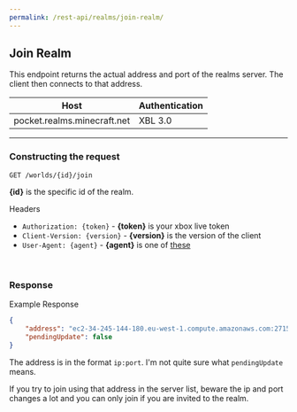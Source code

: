 ```yaml
---
permalink: /rest-api/realms/join-realm/
---
```

## Join Realm
This endpoint returns the actual address and port of the realms server. The client then connects to that address.

| Host                        | Authentication |
| --------------------------- | -------------- |
| pocket.realms.minecraft.net | XBL 3.0        |

---

### Constructing the request
```
GET /worlds/{id}/join
```

**{id}** is the specific id of the realm.

Headers  
* `Authorization: {token}`    - **{token}** is your xbox live token  
* `Client-Version: {version}` - **{version}** is the version of the client
* `User-Agent: {agent}`       - **{agent}** is one of [these](../#user-agents)

<br>

### Response
Example Response
```json
{
    "address": "ec2-34-245-144-180.eu-west-1.compute.amazonaws.com:27159",
    "pendingUpdate": false
}
```

The address is in the format `ip:port`. I'm not quite sure what `pendingUpdate` means.  
  
If you try to join using that address in the server list, beware the ip and port changes a lot and you can only join if you are invited to the realm.
